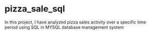 # pizza_sale_sql

In this project, I have analyzed pizza sales activity over a specific time period using SQL in MYSQL database management system
